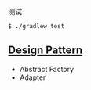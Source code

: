 
测试
```shell
$ ./gradlew test
```

## [Design Pattern](https://java-design-patterns.com/)
 * Abstract Factory
 * Adapter